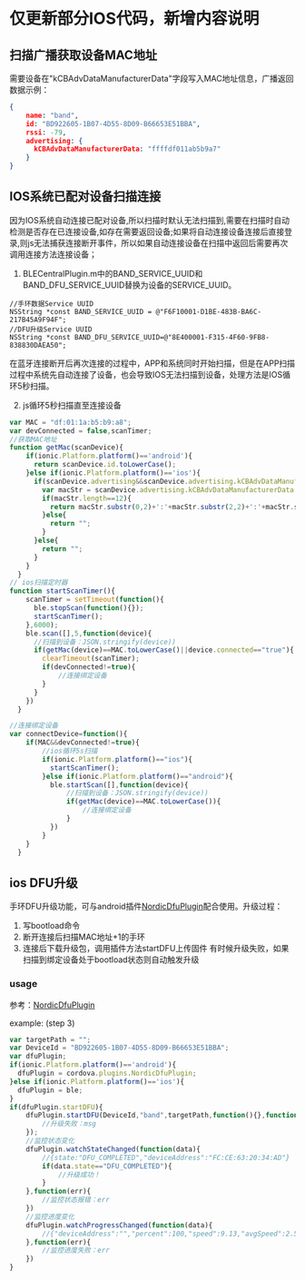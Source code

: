 # 仅更新部分IOS代码，新增内容说明

## 扫描广播获取设备MAC地址

需要设备在"kCBAdvDataManufacturerData"字段写入MAC地址信息，广播返回数据示例：
```json
{
    name: "band",
    id: "BD922605-1B07-4D55-8D09-B66653E51BBA", 
    rssi: -79,
    advertising: {
      kCBAdvDataManufacturerData: "ffffdf011ab5b9a7"
    }
}
```

## IOS系统已配对设备扫描连接

因为IOS系统自动连接已配对设备,所以扫描时默认无法扫描到,需要在扫描时自动检测是否存在已连接设备,如存在需要返回设备;如果将自动连接设备连接后直接登录,则js无法捕获连接断开事件，所以如果自动连接设备在扫描中返回后需要再次调用连接方法连接设备；
1. BLECentralPlugin.m中的BAND_SERVICE_UUID和BAND_DFU_SERVICE_UUID替换为设备的SERVICE_UUID。
```object-c
//手环数据Service UUID
NSString *const BAND_SERVICE_UUID = @"F6F10001-D1BE-483B-BA6C-217B45A9F94F";
//DFU升级Service UUID
NSString *const BAND_DFU_SERVICE_UUID=@"8E400001-F315-4F60-9FB8-838830DAEA50";
```

在蓝牙连接断开后再次连接的过程中，APP和系统同时开始扫描，但是在APP扫描过程中系统先自动连接了设备，也会导致IOS无法扫描到设备，处理方法是IOS循环5秒扫描。

2. js循环5秒扫描直至连接设备
```js
var MAC = "df:01:1a:b5:b9:a8";
var devConnected = false,scanTimer;
//获取MAC地址
function getMac(scanDevice){
    if(ionic.Platform.platform()=='android'){
      return scanDevice.id.toLowerCase();
    }else if(ionic.Platform.platform()=='ios'){
      if(scanDevice.advertising&&scanDevice.advertising.kCBAdvDataManufacturerData){
        var macStr = scanDevice.advertising.kCBAdvDataManufacturerData.substring(4).toLowerCase();
        if(macStr.length==12){
          return macStr.substr(0,2)+':'+macStr.substr(2,2)+':'+macStr.substr(4,2)+':'+macStr.substr(6,2)+':'+macStr.substr(8,2)+':'+macStr.substr(10,2);
        }else{
          return "";
        }
      }else{
        return "";
      }
    }
  }
// ios扫描定时器
function startScanTimer(){
    scanTimer = setTimeout(function(){
      ble.stopScan(function(){});
      startScanTimer();
    },6000);
    ble.scan([],5,function(device){
      //扫描到设备：JSON.stringify(device))
      if(getMac(device)==MAC.toLowerCase()||device.connected=="true"){
        clearTimeout(scanTimer);
        if(devConnected!=true){
            //连接绑定设备
        }
      }
    })
  }

//连接绑定设备
var connectDevice=function(){
    if(MAC&&devConnected!=true){
        //ios循环5s扫描
        if(ionic.Platform.platform()=="ios"){
          startScanTimer();
        }else if(ionic.Platform.platform()=="android"){
          ble.startScan([],function(device){
              //扫描到设备：JSON.stringify(device))
              if(getMac(device)==MAC.toLowerCase()){
                  //连接绑定设备
              }
          })
        }
    }
  }
```

## ios DFU升级

手环DFU升级功能，可与android插件[NordicDfuPlugin](https://gitee.com/shanquane/NordicDfuPlugin)配合使用。升级过程：
1. 写bootload命令 
2. 断开连接后扫描MAC地址+1的手环 
3. 连接后下载升级包，调用插件方法startDFU上传固件
有时候升级失败，如果扫描到绑定设备处于bootload状态则自动触发升级

### usage

参考：[NordicDfuPlugin](https://gitee.com/shanquane/NordicDfuPlugin)

example: (step 3)
```js
var targetPath = "";
var DeviceId = "BD922605-1B07-4D55-8D09-B66653E51BBA";
var dfuPlugin;
if(ionic.Platform.platform()=='android'){
  dfuPlugin = cordova.plugins.NordicDfuPlugin;
}else if(ionic.Platform.platform()=='ios'){
  dfuPlugin = ble;
}
if(dfuPlugin.startDFU){
    dfuPlugin.startDFU(DeviceId,"band",targetPath,function(){},function(msg){
        //升级失败：msg
    });
    //监控状态变化
    dfuPlugin.watchStateChanged(function(data){
        //{state:"DFU_COMPLETED","deviceAddress":"FC:CE:63:20:34:AD"}
        if(data.state=="DFU_COMPLETED"){
            //升级成功！
        }
    },function(err){
        //监控状态报错：err
    })
    //监控进度变化
    dfuPlugin.watchProgressChanged(function(data){
        //{"deviceAddress":"","percent":100,"speed":9.13,"avgSpeed":2.53,"currentPart":1,"partsTotal":1}
    },function(err){
        //监控进度失败：err
    })
}
```

